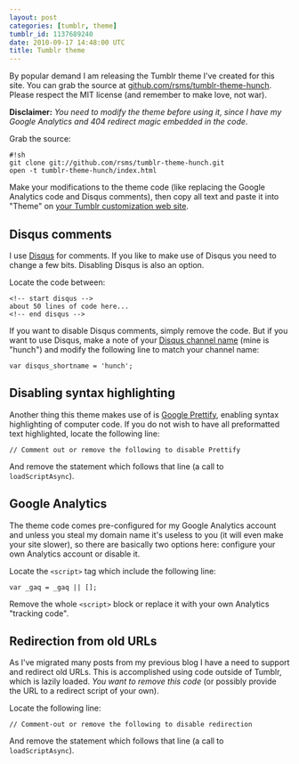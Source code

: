 ```yaml
---
layout: post
categories: [tumblr, theme]
tumblr_id: 1137689240
date: 2010-09-17 14:48:00 UTC
title: Tumblr theme
---
```


By popular demand I am releasing the Tumblr theme I've created for this site. You can grab the source at [github.com/rsms/tumblr-theme-hunch](http://github.com/rsms/tumblr-theme-hunch). Please respect the MIT license (and remember to make love, not war).

**Disclaimer:** *You need to modify the theme before using it, since I have my Google Analytics and 404 redirect magic embedded in the code*.

Grab the source:

    #!sh
    git clone git://github.com/rsms/tumblr-theme-hunch.git
    open -t tumblr-theme-hunch/index.html

Make your modifications to the theme code (like replacing the Google Analytics code and Disqus comments), then copy all text and paste it into "Theme" on [your Tumblr customization web site](http://www.tumblr.com/customize).

<!-- more -->

## Disqus comments

I use [Disqus](http://disqus.com/) for comments. If you like to make use of Disqus you need to change a few bits. Disabling Disqus is also an option.

Locate the code between:

    <!-- start disqus -->
    about 50 lines of code here...
    <!-- end disqus -->

If you want to disable Disqus comments, simply remove the code. But if you want to use Disqus, make a note of your [Disqus channel name](http://disqus.com/comments/settings/) (mine is "hunch") and modify the following line to match your channel name:

    var disqus_shortname = 'hunch';

## Disabling syntax highlighting

Another thing this theme makes use of is [Google Prettify](http://code.google.com/p/google-code-prettify/), enabling syntax highlighting of computer code. If you do not wish to have all preformatted text highlighted, locate the following line:

    // Comment out or remove the following to disable Prettify

And remove the statement which follows that line (a call to `loadScriptAsync`).

## Google Analytics

The theme code comes pre-configured for my Google Analytics account and unless you steal my domain name it's useless to you (it will even make your site slower), so there are basically two options here: configure your own Analytics account or disable it.

Locate the `<script>` tag which include the following line:

    var _gaq = _gaq || [];

Remove the whole `<script>` block or replace it with your own Analytics "tracking code".

## Redirection from old URLs

As I've migrated many posts from my previous blog I have a need to support and redirect old URLs. This is accomplished using code outside of Tumblr, which is lazily loaded. *You want to remove this code* (or possibly provide the URL to a redirect script of your own).

Locate the following line:

    // Comment-out or remove the following to disable redirection

And remove the statement which follows that line (a call to `loadScriptAsync`).